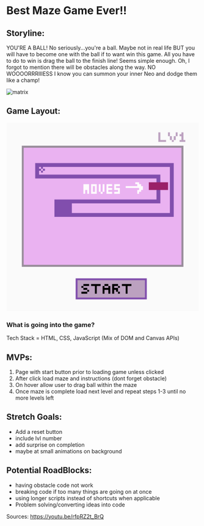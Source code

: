 # Best Maze Game Ever!!

## Storyline:

YOU'RE A BALL! No seriously...you're a ball. Maybe not in real life BUT you will have to become one with the ball if to want win this game. All you have to do to win is drag the ball to the finish line! Seems simple enough. Oh, I forgot to mention there will be obstacles along the way. NO WOOOORRRIIIESS I know you can summon your inner Neo and dodge them like a champ!

![matrix](https://media.giphy.com/media/eIm624c8nnNbiG0V3g/giphy.gif)

## Game Layout:
![Wireframe](ProjectOne-Wireframe.png)

### What is going into the game? 
Tech Stack = HTML, CSS, JavaScript (Mix of DOM and Canvas APIs)

## MVPs:
1. Page with start button prior to loading game unless clicked
1. After click load maze and instructions (dont forget obstacle)
1. On hover allow user to drag ball within the maze 
1. Once maze is complete load next level and repeat steps 1-3 until no more levels left

## Stretch Goals:
* Add a reset button
* include lvl number
* add surprise on completion
* maybe at small animations on background

## Potential RoadBlocks:
* having obstacle code not work
* breaking code if too many things are going on at once 
* using longer scripts instead of shortcuts when applicable 
* Problem solving/converting ideas into code

Sources:
https://youtu.be/rfpRZ2t_BrQ

